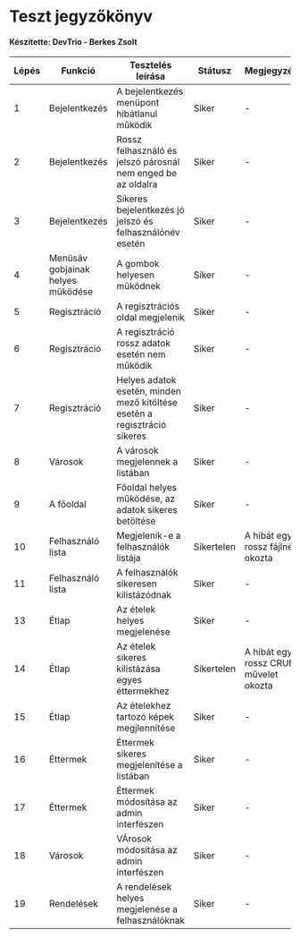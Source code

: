 # Teszt jegyzőkönyv
#### Készítette: DevTrio - Berkes Zsolt

Lépés | Funkció | Tesztelés leírása | Státusz | Megjegyzés | Aláírás | Időpont
--- | --- | --- | --- | --- | --- | --- 
1 | Bejelentkezés | A bejelentkezés menüpont hibátlanul működik | Siker | - | Berkes Zsolt | 2020.12.07
2 | Bejelentkezés | Rossz felhasználó és jelszó párosnál nem enged be az oldalra | Siker | - | Berkes Zsolt | 2020.12.07
3 | Bejelentkezés | Sikeres bejelentkezés jó jelszó és felhasználónév esetén | Siker | - | Berkes Zsolt | 2020.12.07
4 | Menüsáv gobjainak helyes működése | A gombok helyesen működnek | Siker | - | Berkes Zsolt | 2020.12.07
5 | Regisztráció | A regisztrációs oldal megjelenik | Siker | - | Berkes Zsolt | 2020.12.07
6 | Regisztráció | A regisztráció rossz adatok esetén nem működik | Siker | - | Berkes Zsolt | 2020.12.07
7 | Regisztráció | Helyes adatok esetén, minden mező kitöltése esetén a regisztráció sikeres | Siker | - | Berkes Zsolt | 2020.12.07
8 | Városok | A városok megjelennek a listában | Siker | - | Berkes Zsolt | 2020.12.07
9 | A főoldal | Főoldal helyes működése, az adatok sikeres betöltése | Siker | - | Berkes Zsolt | 2020.12.07
10 | Felhasználó lista | Megjelenik-e a felhasználók listája | Sikertelen | A hibát egy rossz fájlnév okozta | Berkes Zsolt | 2020.12.07
11 | Felhasználó lista | A felhasználók sikeresen kilistázódnak | Siker | - | Berkes Zsolt | 2020.12.07
13 | Étlap | Az ételek helyes megjelenése | Siker | - | Berkes Zsolt | 2020.12.08
14 | Étlap | Az ételek sikeres kilistázása egyes éttermekhez | Sikertelen | A hibát egy rossz CRUD művelet okozta | Berkes Zsolt | 2020.12.08
15 | Étlap | Az ételekhez tartozó képek megjlennítése | Siker | - | Berkes Zsolt | 2020.12.08
16 | Éttermek | Éttermek sikeres megjelenítése a listában | Siker | - | Berkes Zsolt | 2020.12.08
17 | Éttermek | Éttermek módosítása az admin interfészen | Siker | - | Berkes Zsolt | 2020.12.08
18 | Városok | VÁrosok módosítása az admin interfészen | Siker | - | Berkes Zsolt | 2020.12.08
19 | Rendelések | A rendelések helyes megjelenése a felhasználóknak | Siker | - | Berkes Zsolt | 2020.12.08
